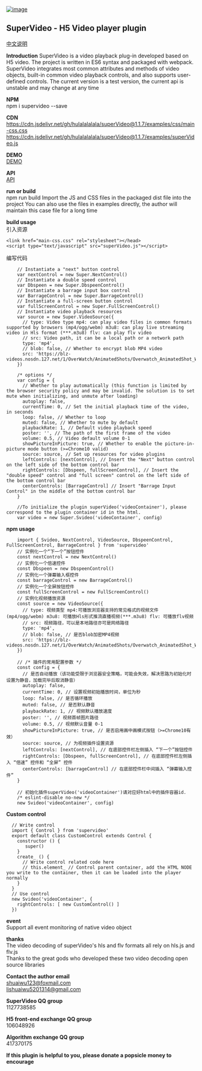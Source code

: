 [![image](https://img.shields.io/npm/v/supervideo)](https://www.npmjs.com/package/supervideo)

## SuperVideo - H5 Video player plugin ##

[中文说明](https://github.com/hulalalalala/superVideo/blob/master/api/README.md)

**Introduction**
SuperVideo is a video playback plug-in developed based on H5 video.
The project is written in ES6 syntax and packaged with webpack.
SuperVideo integrates most common attributes and methods of video objects, built-in common video playback controls, and also supports user-defined controls. The current version is a test version, the current api is unstable and may change at any time

**NPM**<br/>
npm i supervideo --save

**CDN**<br/>
https://cdn.jsdelivr.net/gh/hulalalalala/superVideo@1.1.7/examples/css/main-css.css
https://cdn.jsdelivr.net/gh/hulalalalala/superVideo@1.1.7/examples/superVideo.js

**DEMO**<br/>
[DEMO](https://hulalalalala.github.io/superVideo/examples/index.html)

**API**<br/>
[API](https://hulalalalala.github.io/superVideo/api/index.html)

**run or build**<br/>
npm run build
Import the JS and CSS files in the packaged dist file into the project
You can also use the files in examples directly, the author will maintain this case file for a long time<br/>

**build usage**<br/>
引入资源
```
<link href="main-css.css" rel="stylesheet"></head>
<script type="text/javascript" src="superVideo.js"></script>
```
编写代码
```
    // Instantiate a "next" button control
    var nextControl = new Super.NextControl()
    // Instantiate a double speed control
    var Dbspeen = new Super.DbspeenControl()
    // Instantiate a barrage input box control
    var BarrageControl = new Super.BarrageControl()
    // Instantiate a full-screen button control
    var fullScreenControl = new Super.FullScreenControl()
    // Instantiate video playback resources
    var source = new Super.VideoSource({
      // type: Video type mp4: can play video files in common formats supported by browsers (mp4/ogg/webm) m3u8: can play live streaming video in Hls format (***.m3u8) flv: can play flv video
      // src: Video path, it can be a local path or a network path
      type: 'mp4',
      // blob: false, // Whether to encrypt blob MP4 video
      src: 'https://blz-videos.nosdn.127.net/1/OverWatch/AnimatedShots/Overwatch_AnimatedShot_Winston_Recall.mp4'
    })

    /* options */
    var config = {
      // Whether to play automatically (this function is limited by the browser security policy and may be invalid. The solution is to set mute when initializing, and unmute after loading)
      autoplay: false,
      currentTime: 0, // Set the initial playback time of the video, in seconds
      loop: false, // Whether to loop
      muted: false, // Whether to mute by default
      playbackRate: 1, // Default video playback speed
      poster: '', // The path of the first frame of the video
      volume: 0.5, // Video default volume 0-1
      showPictureInPicture: true, // Whether to enable the picture-in-picture mode button (>=Chrome10 valid)
      source: source, // Set up resources for video plugins
      leftControls: [nextControl], // Insert the "Next" button control on the left side of the bottom control bar
      rightControls: [Dbspeen, fullScreenControl], // Insert the "double speed" control and "full screen" control on the left side of the bottom control bar
      centerControls: [BarrageControl] // Insert "Barrage Input Control" in the middle of the bottom control bar
    }

    //To initialize the plugin superVideo('videoContainer'), please correspond to the plugin container id in the html.
    var video = new Super.Svideo('videoContainer', config)
```
**npm usage**<br/>
```
    import { Svideo, NextControl, VideoSource, DbspeenControl, FullScreenControl, BarrageControl } from 'supervideo'
    // 实例化一个“下一个”按钮控件
    const nextControl = new NextControl()
    // 实例化一个倍速控件
    const Dbspeen = new DbspeenControl()
    // 实例化一个弹幕输入框控件
    const barrageControl = new BarrageControl()
    // 实例化一个全屏按钮控件
    const fullScreenControl = new FullScreenControl()
    // 实例化视频播放资源
    const source = new VideoSource({
      // type: 视频类型 mp4:可播放浏览器支持的常见格式的视频文件(mp4/ogg/webm) m3u8: 可播放Hls形式推流直播视频(***.m3u8) flv: 可播放flv视频
      // src: 视频路径，可以是本地路径亦可是网络路径
      type: 'mp4',
      // blob: false, // 是否blob加密MP4视频
      src: 'https://blz-videos.nosdn.127.net/1/OverWatch/AnimatedShots/Overwatch_AnimatedShot_Winston_Recall.mp4'
    })

    // /* 插件的常用配置参数 */
    const config = {
      // 是否自动播放（该功能受限于浏览器安全策略，可能会失效，解决思路为初始化时设置为静音，加载完毕后取消静音）
      autoplay: false,
      currentTime: 0, // 设置视频初始播放时间，单位为秒
      loop: false, // 是否循环播放
      muted: false, // 是否默认静音
      playbackRate: 1, // 视频默认播放速度
      poster: '', // 视频首帧图片路径
      volume: 0.5, // 视频默认音量 0-1
      showPictureInPicture: true, // 是否启用画中画模式按钮（>=Chrome10有效）
      source: source, // 为视频插件设置资源
      leftControls: [nextControl], // 在底部控件栏左侧插入 “下一个”按钮控件
      rightControls: [Dbspeen, fullScreenControl], // 在底部控件栏左侧插入 “倍速” 控件和 “全屏” 控件
      centerControls: [barrageControl] // 在底部控件栏中间插入 “弹幕输入控件”
    }

    // 初始化插件superVideo('videoContainer')请对应好html中的插件容器id.
    /* eslint-disable no-new */
    new Svideo('videoContainer', config)
```
**Custom control**<br/>
```
  // Write control
  import { Control } from 'supervideo'
  export default class CustomControl extends Control {
    constructor () {
       super()
    }
    create_ () {
      // Write control related code here
      // this.element_ // Control parent container, add the HTML NODE you write to the container, then it can be loaded into the player normally
    }
  }
  // Use control
  new Svideo('videoContainer', {
    rightControls: [ new CustomControl() ]
  })
```
**event**<br/>
Support all event monitoring of native video object

**thanks**<br/>
The video decoding of superVideo's hls and flv formats all rely on hls.js and flv.js<br/>
Thanks to the great gods who developed these two video decoding open source libraries

**Contact the author email**<br/>
shuaiwu123@foxmail.com<br/>
lishuaiwu5201314@gmail.com<br/>

**SuperVideo QQ group**<br/>
1127738585

**H5 front-end exchange QQ group**<br/>
106048926

**Algorithm exchange QQ group**<br/>
417370175

**If this plugin is helpful to you, please donate a popsicle money to encourage**<br/>



